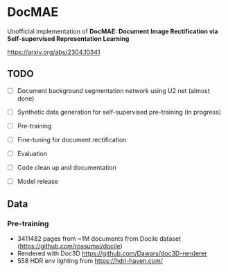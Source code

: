 # DocMAE
Unofficial implementation of **DocMAE: Document Image Rectification via Self-supervised Representation Learning**

https://arxiv.org/abs/2304.10341

## TODO
- [ ] Document background segmentation network using U2 net (almost done)
- [ ] Synthetic data generation for self-supervised pre-training (in progress)
- [ ] Pre-training
- [ ] Fine-tuning for document rectification
- [ ] Evaluation
- [ ] Code clean up and documentation
- [ ] Model release


## Data
### Pre-training
- 3411482 pages from ~1M documents from Docile dataset (https://github.com/rossumai/docile)
- Rendered with Doc3D https://github.com/Dawars/doc3D-renderer
- 558 HDR env lighting from https://hdri-haven.com/
